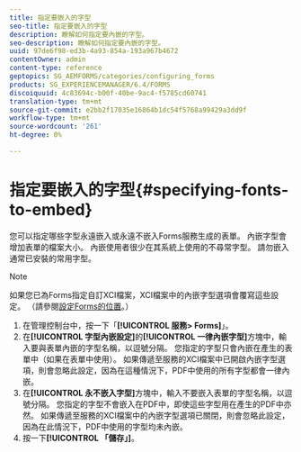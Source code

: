 ```yaml
---
title: 指定要嵌入的字型
seo-title: 指定要嵌入的字型
description: 瞭解如何指定要內嵌的字型。
seo-description: 瞭解如何指定要內嵌的字型。
uuid: 97de6f98-ed3b-4a93-854a-193a967b4672
contentOwner: admin
content-type: reference
geptopics: SG_AEMFORMS/categories/configuring_forms
products: SG_EXPERIENCEMANAGER/6.4/FORMS
discoiquuid: 4c83694c-b00f-40be-9ac4-f5785cd60741
translation-type: tm+mt
source-git-commit: e2bb2f17035e16864b1dc54f5768a99429a3dd9f
workflow-type: tm+mt
source-wordcount: '261'
ht-degree: 0%

---
```



# 指定要嵌入的字型{#specifying-fonts-to-embed}

您可以指定哪些字型永遠嵌入或永遠不嵌入Forms服務生成的表單。 內嵌字型會增加表單的檔案大小。 內嵌使用者很少在其系統上使用的不尋常字型。 請勿嵌入通常已安裝的常用字型。

>[!NOTE]
>
>如果您已為Forms指定自訂XCI檔案，XCI檔案中的內嵌字型選項會覆寫這些設定。 （請參閱[設定Forms的位置](/help/forms/using/admin-help/configuring-locations-forms.md#configuring-locations-for-forms)。）

1. 在管理控制台中，按一下「**[!UICONTROL 服務> Forms]**」。
1. 在&#x200B;**[!UICONTROL 字型內嵌設定]**&#x200B;的&#x200B;**[!UICONTROL 一律內嵌字型]**&#x200B;方塊中，輸入要與表單內嵌的字型名稱，以逗號分隔。 您指定的字型只會內嵌在產生的表單中（如果在表單中使用）。 如果傳遞至服務的XCI檔案中已開啟內嵌字型選項，則會忽略此設定，因為在這種情況下，PDF中使用的所有字型都會一律內嵌。
1. 在&#x200B;**[!UICONTROL 永不嵌入字型]**&#x200B;方塊中，輸入不要嵌入表單的字型名稱，以逗號分隔。 您指定的字型不會嵌入在PDF中，即使這些字型用在產生的PDF中亦然。 如果傳遞至服務的XCI檔案中的內嵌字型選項已關閉，則會忽略此設定，因為在此情況下，PDF中使用的字型均未內嵌。
1. 按一下&#x200B;**[!UICONTROL 「儲存」]**。

